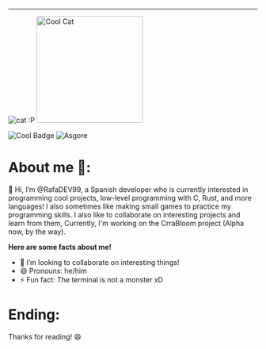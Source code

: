 -------
![cat :P](https://github.com/user-attachments/assets/2aad0979-9fc8-43ee-bbbe-3c0bfc53f72c)
<img width="215" height="215" alt="Cool Cat" src="https://github.com/user-attachments/assets/15422d64-1aef-42d3-9f89-e01d4dba3347" />

![Cool Badge](https://img.shields.io/badge/Men-This_is_cool!_:3-blue)
![Asgore](https://img.shields.io/badge/RafaDEV99%20%20gif%20>:D-8A2BE2)

# About me 🧐:
👋 Hi, I’m @RafaDEV99, a Spanish developer who is currently interested in programming cool projects, 
low-level programming with C, Rust, and more languages! I also sometimes like making small games to
practice my programming skills. I also like to collaborate on interesting projects and learn from them,
Currently, I'm working on the CrraBloom project (Alpha now, by the way).

**Here are some facts about me!**
- 💞️ I’m looking to collaborate on interesting things!
- 😄 Pronouns: he/him
- ⚡ Fun fact: The terminal is not a monster xD

# Ending:
Thanks for reading! 😄

<!---
RafaDEV99/RafaDEV99 is a ✨ special ✨ repository because its `README.md` (this file) appears on your GitHub profile.
You can click the Preview link to view your changes.
--->
